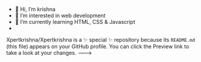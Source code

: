 - 👋 Hi, I’m krishna
- 👀 I’m interested in web development
- 🌱 I’m currently learning HTML, CSS & Javascript  
- 
Xpertkrishna/Xpertkrishna is a ✨ special ✨ repository because its `README.md` (this file) appears on your GitHub profile.
You can click the Preview link to take a look at your changes.
--->
